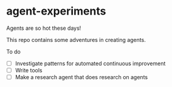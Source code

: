 # agent-experiments

Agents are so hot these days!

This repo contains some adventures in creating agents.

To do

- [ ] Investigate patterns for automated continuous improvement
- [ ] Write tools
- [ ] Make a research agent that does research on agents